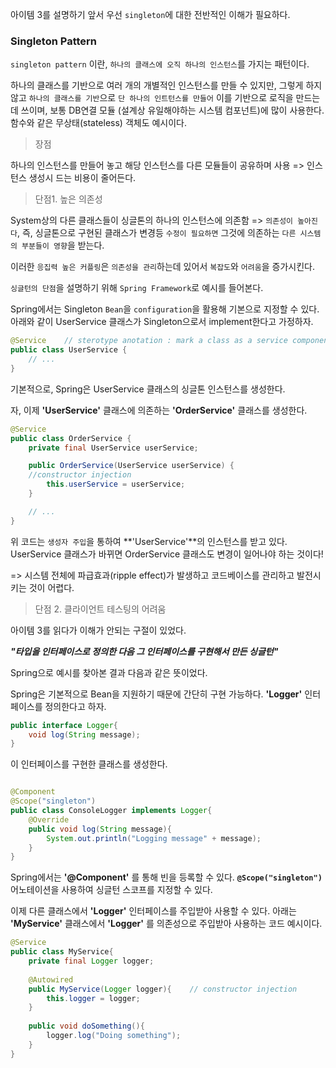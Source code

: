 아이템 3를 설명하기 앞서 우선 `singleton`에 대한 전반적인 이해가 필요하다.
### Singleton Pattern

`singleton pattern` 이란, `하나의 클래스에 오직 하나의 인스턴스`를 가지는 패턴이다.

하나의 클래스를 기반으로 여러 개의 개별적인 인스턴스를 만들 수 있지만, 그렇게 하지 않고 `하나의 클래스를 기반`으로 `단 하나의 인트턴스를 만들어` 이를 기반으로 로직을 만드는데 쓰이며, 보통 DB연결 모듈 (설계상 유일해야하는 시스템 컴포넌트)에 많이 사용한다. 함수와 같은 무상태(stateless) 객체도 예시이다.

>장점

하나의 인스턴스를 만들어 놓고 해당 인스턴스를 다른 모듈들이 공유하며 사용
=> 인스턴스 생성시 드는 비용이 줄어든다.

> 단점1. 높은 의존성

System상의 다른 클래스들이 싱글톤의 하나의 인스턴스에 의존함
=> `의존성이 높아진다`, 즉, 싱글톤으로 구현된 클래스가 변경등 `수정이 필요하면` 그것에 의존하는 `다른 시스템의 부분들이 영향`을 받는다.

이러한 `응집력 높은 커플링`은 `의존성을 관리`하는데 있어서 `복잡도`와 `어려움`을 증가시킨다.

`싱글턴의 단점`을 설명하기 위해 `Spring Framework`로 예시를 들어본다.

Spring에서는 Singleton `Bean`을 `configuration`을 활용해 기본으로 지정할 수 있다.
아래와 같이 UserService 클래스가 Singleton으로서 implement한다고 가정하자.

```java
@Service	// sterotype anotation : mark a class as a service component 
public class UserService {
    // ...
}
```
기본적으로, Spring은 UserService 클래스의 싱글톤 인스턴스를 생성한다.

자, 이제  **'UserService'** 클래스에 의존하는 **'OrderService'** 클래스를 생성한다.

```java
@Service
public class OrderService {
    private final UserService userService;

    public OrderService(UserService userService) { 
    //constructor injection
        this.userService = userService;
    }

    // ...
}
```
위 코드는 `생성자 주입`을 통하여 **'UserService'**의 인스턴스를 받고 있다. UserService 클래스가 바뀌면 OrderService 클래스도 변경이 일어나야 하는 것이다!

=> 시스템 전체에 파급효과(ripple effect)가 발생하고 코드베이스를 관리하고 발전시키는 것이 어렵다.

> 단점 2. 클라이언트 테스팅의 어려움

아이템 3를 읽다가 이해가 안되는 구절이 있었다.


**_"타입을 인터페이스로 정의한 다음 그 인터페이스를 구현해서 만든 싱글턴"_**

Spring으로 예시를 찾아본 결과 다음과 같은 뜻이었다.

Spring은 기본적으로 Bean을 지원하기 때문에 간단히 구현 가능하다.
**'Logger'** 인터페이스를 정의한다고 하자.
```java
public interface Logger{
	void log(String message);
}
```
이 인터페이스를 구현한 클래스를 생성한다.
```java

@Component
@Scope("singleton")
public class ConsoleLogger implements Logger{
	@Override
    public void log(String message){
    	System.out.println("Logging message" + message);
    }
}
```
Spring에서는 **'@Component'** 를 통해 빈을 등록할 수 있다.
**`@Scope("singleton")`** 어노테이션을 사용하여 싱글턴 스코프를 지정할 수 있다.

이제 다른 클래스에서 **'Logger'** 인터페이스를 주입받아 사용할 수 있다. 아래는 **'MyService'** 클래스에서 **'Logger'** 를 의존성으로 주입받아  사용하는 코드 예시이다.
```java
@Service
public class MyService{
	private final Logger logger;
    
    @Autowired
    public MyService(Logger logger){	// constructor injection
    	this.logger = logger;
    }
    
    public void doSomething(){
    	logger.log("Doing something");
    }
}